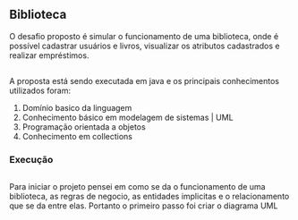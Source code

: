 ## Biblioteca

O desafio proposto é simular o funcionamento de uma biblioteca, onde é possível cadastrar usuários e livros, visualizar os atributos cadastrados e realizar empréstimos.

##
A proposta está sendo executada em java e os principais conhecimentos utilizados foram:
1. Domínio basico da linguagem
2. Conhecimento básico em modelagem de sistemas | UML
3. Programação orientada a objetos
4. Conhecimento em collections


### Execução
##
Para iniciar o projeto pensei em como se da o funcionamento de uma biblioteca, as regras de negocio, as entidades implicitas e o relacionamento que se da entre elas. 
Portanto o primeiro passo foi criar o diagrama UML
